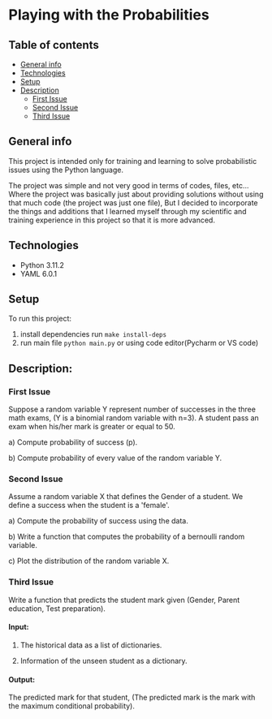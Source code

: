 # Playing with the Probabilities

## Table of contents

* [General info](#general-info)
* [Technologies](#technologies)
* [Setup](#setup)
* [Description](#description)
  * [First Issue](#first-issue)
  * [Second Issue](#second-issue)
  * [Third Issue](#third-issue)

## General info

This project is intended only for training and learning to solve probabilistic issues using the Python language.

The project was simple and not very good in terms of codes, files, etc...
Where the project was basically just about providing solutions without using that much code (the project was just one
file),
But I decided to incorporate the things and additions that I learned myself through my scientific and training
experience in this project so that it is more advanced.

## Technologies
* Python 3.11.2
* YAML 6.0.1

## Setup

To run this project:

1) install dependencies run `make install-deps`
2) run main file `python main.py` or using code editor(Pycharm or VS code)

## Description:

### First Issue

Suppose a random variable Y represent number of successes in the three math exams, (Y is a binomial random variable with
n=3).
A student pass an exam when his/her mark is greater or equal to 50.

a) Compute probability of success (p).

b) Compute probability of every value of the random variable Y.

### Second Issue

Assume a random variable X that defines the Gender of a student. We define a success when the student is a 'female'.

a) Compute the probability of success using the data.

b) Write a function that computes the probability of a bernoulli random variable.

c) Plot the distribution of the random variable X.

### Third Issue

Write a function that predicts the student mark given (Gender, Parent education, Test preparation).

#### Input:

1) The historical data as a list of dictionaries.

2) Information of the unseen student as a dictionary.
  
#### Output:

The predicted mark for that student, (The predicted mark is the mark with the maximum conditional probability).
